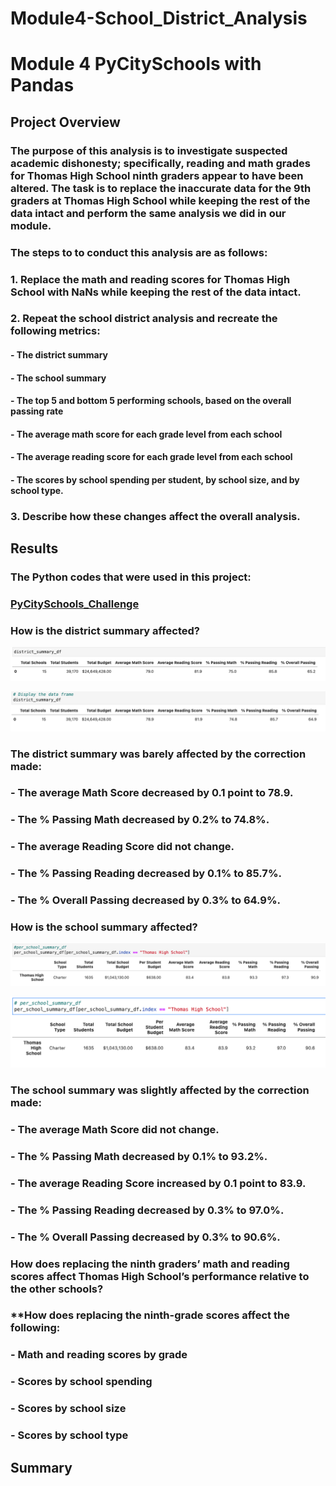 # **Module4-School_District_Analysis**
# **Module 4 PyCitySchools with Pandas**

## **Project Overview**

### The purpose of this analysis is to investigate suspected academic dishonesty; specifically, reading and math grades for Thomas High School ninth graders appear to have been altered.  The task is to replace the inaccurate data for the 9th graders at Thomas High School while keeping the rest of the data intact and perform the same analysis we did in our module.

### The steps to to conduct this analysis are as follows:

###     1. Replace the math and reading scores for Thomas High School with NaNs while keeping the rest of the data intact.
###     2. Repeat the school district analysis and recreate the following metrics:
####       - The district summary
####       - The school summary
####       - The top 5 and bottom 5 performing schools, based on the overall passing rate
####       - The average math score for each grade level from each school
####       - The average reading score for each grade level from each school
####       - The scores by school spending per student, by school size, and by school type.
###     3. Describe how these changes affect the overall analysis.

## **Results**

### **The Python codes that were used in this project:**
### [PyCitySchools_Challenge](https://github.com/davidzachie/Module4-School_District_Analysis/blob/main/PyCitySchools_Challenge.ipynb)

### **How is the district summary affected?**

![Pyschool](Resources/District_1.png) 

![Pyschool](Resources/District_2.png) 

### The district summary was barely affected by the correction made:
### - The average Math Score decreased by 0.1 point to 78.9.
### - The % Passing Math decreased by 0.2% to 74.8%.
### - The average Reading Score did not change.
### - The % Passing Reading decreased by 0.1% to 85.7%.
### - The % Overall Passing decreased by 0.3% to 64.9%.

### **How is the school summary affected?**

![Pyschool](Resources/School_1.png) 

![Pyschool](Resources/School_2.png)

### The school summary was slightly affected by the correction made:
### - The average Math Score did not change.
### - The % Passing Math decreased by 0.1% to 93.2%.
### - The average Reading Score increased by 0.1 point to 83.9.
### - The % Passing Reading decreased by 0.3% to 97.0%.
### - The % Overall Passing decreased by 0.3% to 90.6%.

### **How does replacing the ninth graders’ math and reading scores affect Thomas High School’s performance relative to the other schools?**

### **How does replacing the ninth-grade scores affect the following:
### - Math and reading scores by grade
### - Scores by school spending
### - Scores by school size
### - Scores by school type



## **Summary**
